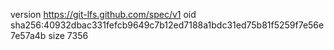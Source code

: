 version https://git-lfs.github.com/spec/v1
oid sha256:40932dbac331fefcb9649c7b12ed7188a1bdc31ed75b81f5259f7e56e7e57a4b
size 7356
